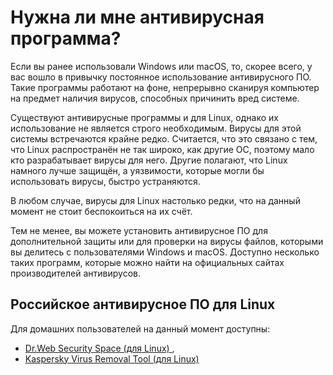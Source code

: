 # Нужна ли мне антивирусная программа?

Если вы ранее использовали Windows или macOS, то, скорее всего, у вас вошло в привычку постоянное использование антивирусного ПО. Такие программы работают на фоне, непрерывно сканируя компьютер на предмет наличия вирусов, способных причинить вред системе.

Существуют антивирусные программы и для Linux, однако их использование не является строго необходимым. Вирусы для этой системы встречаются крайне редко. Считается, что это связано с тем, что Linux распространён не так широко, как другие ОС, поэтому мало кто разрабатывает вирусы для него. Другие полагают, что Linux намного лучше защищён, а уязвимости, которые могли бы использовать вирусы, быстро устраняются.

В любом случае, вирусы для Linux настолько редки, что на данный момент не стоит беспокоиться на их счёт.

Тем не менее, вы можете установить антивирусное ПО для дополнительной защиты или для проверки на вирусы файлов, которыми вы делитесь с пользователями Windows и macOS. Доступно несколько таких программ, которые можно найти на официальных сайтах производителей антивирусов.

## Российское антивирусное ПО для Linux

Для домашних пользователей на данный момент доступны:
 - [Dr.Web Security Space (для Linux) ](https://products.drweb.ru/home/linux/),
 - [Kaspersky Virus Removal Tool (для Linux)](https://www.kaspersky.com/downloads/free-virus-removal-tool)